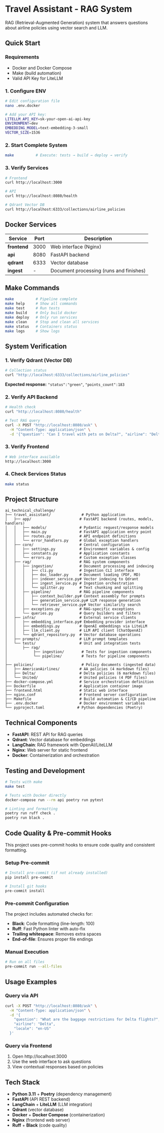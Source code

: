 # Travel Assistant - RAG System

RAG (Retrieval-Augmented Generation) system that answers questions about airline policies using vector search and LLM.

## Quick Start

### Requirements
- Docker and Docker Compose
- Make (build automation)
- Valid API Key for LiteLLM

### 1. Configure ENV
```bash
# Edit configuration file
nano .env.docker

# Add your API key:
LITELLM_API_KEY=sk-your-open-ai-api-key
ENVIRONMENT=dev
EMBEDDING_MODEL=text-embedding-3-small
VECTOR_SIZE=1536
```

### 2. Start Complete System
```bash
make          # Execute: tests → build → deploy → verify
```

### 3. Verify Services
```bash
# Frontend
curl http://localhost:3000

# API
curl http://localhost:8080/health

# Qdrant Vector DB
curl http://localhost:6333/collections/airline_policies
```

## Docker Services

| Service | Port | Description |
|----------|--------|-------------|
| **frontend** | 3000 | Web interface (Nginx) |
| **api** | 8080 | FastAPI backend |
| **qdrant** | 6333 | Vector database |
| **ingest** | - | Document processing (runs and finishes) |

## Make Commands

```bash
make          # Pipeline complete
make help     # Show all commands
make test     # Run tests
make build    # Only build docker
make deploy   # Only run services
make clean    # Stop and clean all services
make status   # Containers status
make logs     # Show logs
```

## System Verification

### 1. Verify Qdrant (Vector DB)
```bash
# Collection status
curl "http://localhost:6333/collections/airline_policies"
```
**Expected response:** `"status":"green"`, `"points_count":183`

### 2. Verify API Backend
```bash
# Health check
curl "http://localhost:8080/health"

# Test RAG query
curl -X POST "http://localhost:8080/ask" \
  -H "Content-Type: application/json" \
  -d '{"question": "Can I travel with pets on Delta?", "airline": "Delta", "locale": "en-US"}'
```

### 3. Verify Frontend
```bash
# Web interface available
http://localhost:3000
```

### 4. Check Services Status
```bash
make status
```





## Project Structure

```
ai_technical_challenge/
├── travel_assistant/              # Python application
│   ├── app/                      # FastAPI backend (routes, models, handlers)
│   │   ├── models/               # Pydantic request/response models
│   │   ├── main.py               # FastAPI application entry point
│   │   ├── routes.py             # API endpoint definitions
│   │   └── error_handlers.py     # Global exception handlers
│   ├── core/                     # Central configuration
│   │   ├── settings.py           # Environment variables & config
│   │   ├── constants.py          # Application constants
│   │   └── errors.py             # Custom exception classes
│   ├── rag/                      # RAG system components
│   │   ├── ingestion/            # Document processing and indexing
│   │   │   ├── cli.py            # Ingestion CLI interface
│   │   │   ├── doc_loader.py     # Document loading (PDF, MD)
│   │   │   ├── indexer_service.py# Vector indexing to Qdrant
│   │   │   ├── ingest_service.py # Ingestion orchestration
│   │   │   └── splitter.py       # Text chunking and splitting
│   │   ├── pipeline/             # RAG pipeline components
│   │   │   ├── context_builder.py# Context assembly for prompts
│   │   │   ├── generation_service.py# LLM response generation
│   │   │   └── retriever_service.py# Vector similarity search
│   │   ├── exceptions.py         # RAG-specific exceptions
│   │   └── queries.py            # Query builders and filters
│   ├── infra/                    # External service clients
│   │   ├── embedding_interface.py# Embedding provider interface
│   │   ├── embeddings.py         # OpenAI embeddings via LiteLLM
│   │   ├── llm_client.py         # LLM API client (ChatOpenAI)
│   │   └── qdrant_repository.py  # Vector database operations
│   ├── prompts/                  # LLM prompt templates
│   └── tests/                    # Unit and integration tests
│       ├── rag/
│            ├── ingestion/        # Tests for ingestion components
│            └── pipeline/         # Tests for pipeline components
│
├── policies/                      # Policy documents (ingested data)
│   ├── AmericanAirlines/         # AA policies (4 markdown files)
│   ├── Delta/                    # Delta policies (6 markdown files)
│   └── United/                   # United policies (4 PDF files)
├── docker-compose.yml            # Service orchestration definition
├── Dockerfile                    # Application container image
├── frontend.html                 # Static web interface
├── nginx.conf                    # Frontend server configuration
├── Makefile                      # Build automation & CI/CD pipeline
├── .env.docker                   # Docker environment variables
└── pyproject.toml               # Python dependencies (Poetry)
```

## Technical Components

- **FastAPI**: REST API for RAG queries
- **Qdrant**: Vector database for embeddings
- **LangChain**: RAG framework with OpenAI/LiteLLM
- **Nginx**: Web server for static frontend
- **Docker**: Containerization and orchestration



## Testing and Development

```bash
# Tests with make
make test

# Tests with Docker directly
docker-compose run --rm api poetry run pytest

# Linting and formatting
poetry run ruff check .
poetry run black .
```

## Code Quality & Pre-commit Hooks

This project uses pre-commit hooks to ensure code quality and consistent formatting.

### Setup Pre-commit
```bash
# Install pre-commit (if not already installed)
pip install pre-commit

# Install git hooks
pre-commit install
```

### Pre-commit Configuration
The project includes automated checks for:
- **Black**: Code formatting (line-length: 100)
- **Ruff**: Fast Python linter with auto-fix
- **Trailing whitespace**: Removes extra spaces
- **End-of-file**: Ensures proper file endings

### Manual Execution
```bash
# Run on all files
pre-commit run --all-files
```

## Usage Examples

### Query via API
```bash
curl -X POST "http://localhost:8080/ask" \
  -H "Content-Type: application/json" \
  -d '{
    "question": "What are the baggage restrictions for Delta flights?",
    "airline": "Delta",
    "locale": "en-US"
  }'
```

### Query via Frontend
1. Open http://localhost:3000
2. Use the web interface to ask questions
3. View contextual responses based on policies

## Tech Stack

- **Python 3.11** + **Poetry** (dependency management)
- **FastAPI** (API REST backend)
- **LangChain** + **LiteLLM** (LLM integration)
- **Qdrant** (vector database)
- **Docker** + **Docker Compose** (containerization)
- **Nginx** (frontend web server)
- **Ruff** + **Black** (code quality)
